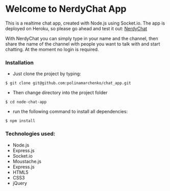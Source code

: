 # Welcome to NerdyChat App

This is a realtime chat app, created with Node.js using Socket.io.
The app is deployed on Heroku, so please go ahead and test it out: [NerdyChat](https://chat-app-realtime.herokuapp.com/)

With NerdyChat you can simply type in your name and the channel, then share the name of the channel with people you want to talk with and start chatting. At the moment no login is required.

### Installation

- Just clone the project by typing:

```
$ git clone git@github.com:polinamarchenko/chat_app.git
```
- Then change directory into the project folder

```
$ cd node-chat-app
```

- run the following command to install all dependencies:

```
$ npm install
```

### Technologies used:

- Node.js
- Express.js
- Socket.io
- Moustache.js
- Express.js
- HTML5
- CSS3
- jQuery
